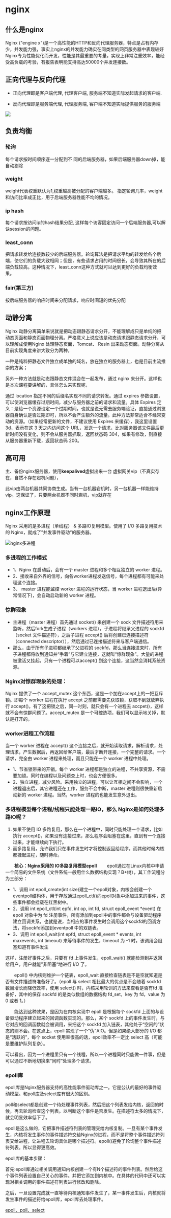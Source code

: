 # nginx

## 什么是nginx

Nginx ("engine x")是一个高性能的HTTP和反向代理服务器，特点是占有内存少，并发能力强，事实上nginx的并发能力确实在同类型的网页服务器中表现较好    Nginx专为性能优化而开发，性能是其最重要的考量，实现上非常注重效率，能经受高负载的考验，有报告表明能支持高达50000个并发连接数。

## 正向代理与反向代理

- 正向代理即是客户端代理, 代理客户端, 服务端不知道实际发起请求的客户端.

- 反向代理即是服务端代理, 代理服务端, 客户端不知道实际提供服务的服务端

![](pic/正向代理与反向代理.png)

## 负责均衡

### 轮询

每个请求按时间顺序逐一分配到不 同的后端服务器，如果后端服务器down掉，能自动剔除

### weight

weight代表权重默认为1,权重越高被分配的客户端越多。
指定轮询几率，weight和访问比率成正比，用于后端服务器性能不均的情况。

### ip hash

每个请求按访问ip的hash结果分配, 这样每个访客固定访问一个后端服务器,可以解诀session的问题。

### least_conn

把请求转发给连接数较少的后端服务器。轮询算法是把请求平均的转发给各个后端，使它们的负载大致相同；但是，有些请求占用的时间很长，会导致其所在的后端负载较高。这种情况下，least_conn这种方式就可以达到更好的负载均衡效果。

### fair(第三方)

按后端服务器的响应时间来分配请求，响应时间短的优先分配

## 动静分离

Nginx 动静分离简单来说就是把动态跟静态请求分开，不能理解成只是单纯的把动态页面和静态页面物理分离。严格意义上说应该是动态请求跟静态请求分开，可以理解成使用Nginx 处理静态页面，Tomcat、 Resin 出来动态页面。动静分离从目前实现角度来讲大致分为两种，

一种是纯粹把静态文件独立成单独的域名，放在独立的服务器上，也是目前主流推崇的方案；

另外一种方法就是动态跟静态文件混合在一起发布，通过 nginx 来分开。这样也是本次课程要讲解的，具体怎么来实现呢，

通过 location 指定不同的后缀名实现不同的请求转发。通过 expires 参数设置，可以使浏览器缓存过期时间，减少与服务器之前的请求和流量。具体 Expires 定义：是给一个资源设定一个过期时间，也就是说无需去服务端验证，直接通过浏览器自身确认是否过期即可，所以不会产生额外的流量。此种方法非常适合不经常变动的资源。（如果经常更新的文件，不建议使用 Expires 来缓存），我这里设置 3d，表示在这 3 天之内访问这个 URL，发送一个请求，比对服务器该文件最后更新时间没有变化，则不会从服务器抓取，返回状态码 304，如果有修改，则直接从服务器重新下载，返回状态码 200。

## 高可用

主、备份nginx服务器，使用**keepalived**虚拟出来一台 虚拟网关vip（不真实存在，自然不存在宕机问题），

此vip由两台机器共同协商生成。当有一台机器宕机时，另一台机器一样能维持vip。这保证了，只要两台机器不同时宕机，vip就存在

## nginx工作原理

Nginx 采用的是多进程（单线程） & 多路IO复用模型。使用了 I/O 多路复用技术的 Nginx，就成了”并发事件驱动“的服务器。

![]()![nginx多进程](pic/nginx多进程.png)

### 多进程的工作模式

- 1、Nginx 在启动后，会有一个 master 进程和多个相互独立的 worker 进程。
- 2、接收来自外界的信号，向各worker进程发送信号，每个进程都有可能来处理这个连接。
- 3、 master 进程能监控 worker 进程的运行状态，当 worker 进程退出后(异常情况下)，会自动启动新的 worker 进程。

### 惊群现象

- 主进程（master 进程）首先通过 socket() 来创建一个 sock 文件描述符用来监听，然后fork生成子进程（workers 进程），子进程将继承父进程的 sockfd（socket 文件描述符），之后子进程 accept() 后将创建已连接描述符（connected descriptor）），然后通过已连接描述符来与客户端通信。
- 那么，由于所有子进程都继承了父进程的 sockfd，那么当连接进来时，所有子进程都将收到通知并“争着”与它建立连接，这就叫“惊群现象”。大量的进程被激活又挂起，只有一个进程可以accept() 到这个连接，这当然会消耗系统资源。

### Nginx对惊群现象的处理：

Nginx 提供了一个 accept_mutex 这个东西，这是一个加在accept上的一把互斥锁。即每个 worker 进程在执行 accept 之前都需要先获取锁，获取不到就放弃执行 accept()。有了这把锁之后，同一时刻，就只会有一个进程去 accpet()，这样就不会有惊群问题了。accept_mutex 是一个可控选项，我们可以显示地关掉，默认是打开的。

### worker进程工作流程

当一个 worker 进程在 accept() 这个连接之后，就开始读取请求，解析请求，处理请求，产生数据后，再返回给客户端，最后才断开连接，一个完整的请求。一个请求，完全由 worker 进程来处理，而且只能在一个 worker 进程中处理。

- 1、节省锁带来的开销。每个 worker 进程都是独立的进程，不共享资源，不需要加锁。同时在编程以及问题查上时，也会方便很多。
- 2、独立进程，减少风险。采用独立的进程，可以让互相之间不会影响，一个进程退出后，其它进程还在工作，服务不会中断，master 进程则很快重新启动新的 worker 进程。当然，worker 进程的也能发生意外退出。

### 多进程模型每个进程/线程只能处理一路IO，那么 Nginx是如何处理多路IO呢？

1. 如果不使用 IO 多路复用，那么在一个进程中，同时只能处理一个请求，比如执行 accept()，如果没有连接过来，那么程序会阻塞在这里，直到有一个连接过来，才能继续向下执行。
2. 而多路复用，允许我们只在事件发生时才将控制返回给程序，而其他时候内核都挂起进程，随时待命。

　　**核心：Nginx采用的 IO多路复用模型epoll**
　　epoll通过在Linux内核中申请一个简易的文件系统（文件系统一般用什么数据结构实现？B+树），其工作流程分为三部分：

- 1、调用 int epoll_create(int size)建立一个epoll对象，内核会创建一个eventpoll结构体，用于存放通过epoll_ctl()向epoll对象中添加进来的事件，这些事件都会挂载在红黑树中。
- 2、调用 int epoll_ctl(int epfd, int op, int fd, struct epoll_event *event) 在 epoll 对象中为 fd 注册事件，所有添加到epoll中的事件都会与设备驱动程序建立回调关系，也就是说，当相应的事件发生时会调用这个sockfd的回调方法，将sockfd添加到eventpoll 中的双链表。
- 3、调用 int epoll_wait(int epfd, struct epoll_event * events, int maxevents, int timeout) 来等待事件的发生，timeout 为 -1 时，该调用会阻塞知道有事件发生
  　　

这样，注册好事件之后，只要有 fd 上事件发生，epoll_wait() 就能检测到并返回给用户，用户就能”非阻塞“地进行 I/O 了。

　　epoll() 中内核则维护一个链表，epoll_wait 直接检查链表是不是空就知道是否有文件描述符准备好了。（epoll 与 select 相比最大的优点是不会随着 sockfd 数目增长而降低效率，使用 select() 时，内核采用轮训的方法来查看是否有fd 准备好，其中的保存 sockfd 的是类似数组的数据结构 fd_set，key 为 fd，value 为 0 或者 1。）

　　能达到这种效果，是因为在内核实现中 epoll 是根据每个 sockfd 上面的与设备驱动程序建立起来的回调函数实现的。那么，某个 sockfd 上的事件发生时，与它对应的回调函数就会被调用，来把这个 sockfd 加入链表，其他处于“空闲的”状态的则不会。在这点上，epoll 实现了一个”伪”AIO。但是如果绝大部分的 I/O 都是“活跃的”，每个 socket 使用率很高的话，epoll效率不一定比 select 高（可能是要维护队列复杂）。

可以看出，因为一个进程里只有一个线程，所以一个进程同时只能做一件事，但是可以通过不断地切换来“同时”处理多个请求。

### epoll库

 epoll库是Nginx服务器支持的高性能事件驱动库之一。它是公认的最好的事件驱动模型。和poll库及select库有很大的区别。

  poll和select都是创建一个待处理事件列表，然后把这个列表发给内核，返回的时候，再去轮询检查这个列表。以判断这个事件是否发生。在描述符太多的情况下，就会明显效率低下了。

  epoll是这么做的，它把事件描述符列表的管理交给内核复制。一旦有某个事件发生，内核将发生事件的事件描述符交给Nginx的进程，而不是将整个事件描述符列表交给进程，让进程去轮询具体是哪个描述符。epoll()避免了轮询整个事件描述符列表。所以显得更高效。

  epoll库的基本步骤：

  首先:epoll库通过相关调用通知内核创建一个有N个描述符的事件列表。然后给这个事件列表设置自己关心的事件。并把它添加到内核中。在具体的代码中还可以实现对相关调用的事件描述符列表进行修改和删除。

  之后，一旦设置完成就一直等待内核通知事件发生了，某一事件发生后，内核就将发生事件的描述符给epoll库，epoll库去处理事件。

[epoll、poll、select](https://segmentfault.com/a/1190000003063859#item-3-13)